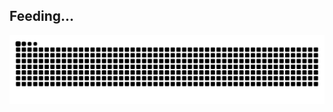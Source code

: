 ## Feeding...
![Snake animation](https://raw.githubusercontent.com/brianandhikap/brianandhika/output/github-contribution-grid-snake-dark.svg)
